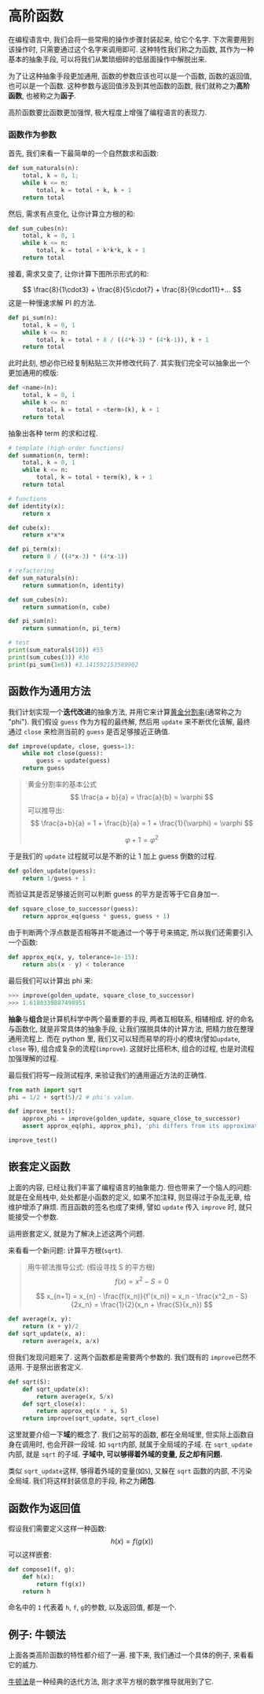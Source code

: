 # 高阶函数

在编程语言中, 我们会将一些常用的操作步骤封装起来, 给它个名字. 下次需要用到该操作时, 只需要通过这个名字来调用即可. 这种特性我们称之为函数, 其作为一种基本的抽象手段, 可以将我们从繁琐细碎的低层面操作中解脱出来.

为了让这种抽象手段更加通用, 函数的参数应该也可以是一个函数, 函数的返回值, 也可以是一个函数. 这种参数与返回值涉及到其他函数的函数, 我们就称之为**高阶函数**, 也被称之为**函子**.

高阶函数要比函数更加强悍, 极大程度上增强了编程语言的表现力.

### 函数作为参数

首先, 我们来看一下最简单的一个自然数求和函数:

```python
def sum_naturals(n):
    total, k = 0, 1;
    while k <= n:
        total, k = total + k, k + 1
    return total
```

然后, 需求有点变化, 让你计算立方根的和:

```python
def sum_cubes(n):
    total, k = 0, 1
    while k <= n:
        total, k = total + k*k*k, k + 1
    return total
```

接着, 需求又变了, 让你计算下图所示形式的和:

$$
\frac{8}{1\cdot3} + \frac{8}{5\cdot7} + \frac{8}{9\cdot11}+...
$$
这是一种慢速求解 PI 的方法.

```python
def pi_sum(n):
    total, k = 0, 1
    while k <= n:
        total, k = total + 8 / ((4*k-3) * (4*k-1)), k + 1
    return total
```

此时此刻, 想必你已经复制粘贴三次并修改代码了. 其实我们完全可以抽象出一个更加通用的模版:

```python
def <name>(n):
    total, k = 0, 1
    while k <= n:
        total, k = total + <term>(k), k + 1
    return total
```

抽象出各种 term 的求和过程.

```python
# template (high-order functions)
def summation(n, term):
    total, k = 0, 1
    while k <= n:
        total, k = total + term(k), k + 1
    return total

# functions
def identity(x):
    return x

def cube(x):
    return x*x*x

def pi_term(x):
    return 8 / ((4*x-3) * (4*x-1))

# refactoring
def sum_naturals(n):
    return summation(n, identity)

def sum_cubes(n):
    return summation(n, cube)

def pi_sum(n):
    return summation(n, pi_term)

# test
print(sum_naturals(10)) #55
print(sum_cubes(3)) #36
print(pi_sum(1e6)) #3.141592153589902
```

## 函数作为通用方法

我们计划实现一个**迭代改进**的抽象方法, 并用它来计算[黄金分割率](https://en.wikipedia.org/wiki/Golden_ratio)(通常称之为 "phi"). 我们假设 `guess` 作为方程的最终解, 然后用 `update` 来不断优化该解, 最终通过 `close` 来检测当前的 `guess` 是否足够接近正确值.

```python
def improve(update, close, guess=1):
    while not close(guess):
        guess = update(guess)
    return guess
```

> 黄金分割率的基本公式
> $$
> \frac{a + b}{a} = \frac{a}{b} = \varphi
> $$
> 可以推导出:
> $$
> \frac{a+b}{a} = 1 + \frac{b}{a} = 1 + \frac{1}{\varphi} = \varphi
> $$
>
> $$
> \varphi + 1 = \varphi^2
> $$
>

于是我们的 `update` 过程就可以是不断的让 1 加上 guess 倒数的过程.

```python
def golden_update(guess):
    return 1/guess + 1
```

而验证其是否足够接近则可以判断 guess 的平方是否等于它自身加一.

```python
def square_close_to_successor(guess):
    return approx_eq(guess * guess, guess + 1)
```

由于判断两个浮点数是否相等并不能通过一个等于号来搞定, 所以我们还需要引入一个函数:

```python
def approx_eq(x, y, tolerance=1e-15):
    return abs(x - y) < tolerance
```

最后我们可以计算出 phi 来:

```python
>>> improve(golden_update, square_close_to_successor)
>>> 1.6180339887498951
```

**抽象**与**组合**是计算机科学中两个最重要的手段, 两者互相联系, 相辅相成. 好的命名与函数化, 就是非常具体的抽象手段, 让我们摆脱具体的计算方法, 把精力放在整理通用流程上. 而在 python 里, 我们又可以轻而易举的将小的模块(譬如`update`, `close` 等), 组合成复杂的流程(`improve`). 这就好比搭积木, 组合的过程, 也是对流程加强理解的过程.

最后我们将写一段测试程序, 来验证我们的通用逼近方法的正确性.

```python
from math import sqrt
phi = 1/2 + sqrt(5)/2 # phi's value.

def improve_test():
    approx_phi = improve(golden_update, square_close_to_successor)
    assert approx_eq(phi, approx_phi), 'phi differs from its approximation'

improve_test()
```

## 嵌套定义函数

上面的内容, 已经让我们丰富了编程语言的抽象能力. 但也带来了一个恼人的问题: 就是在全局栈中, 处处都是小函数的定义, 如果不加注释, 则显得过于杂乱无章, 给维护增添了麻烦. 而且函数的签名也成了束缚, 譬如 `update` 传入 `improve` 时, 就只能接受一个参数. 

运用嵌套定义, 就是为了解决上述这两个问题.

来看看一个新问题: 计算平方根(`sqrt`).

> 用牛顿法推导公式: (假设寻找 S 的平方根)
> $$
> f(x) = x^2 - S = 0
> $$
>
> $$
> x_{n+1} = x_{n} - \frac{f(x_n)}{f'(x_n)} = x_n - \frac{x^2_n - S}{2x_n} = \frac{1}{2}(x_n + \frac{S}{x_n})
> $$
>

```python
def average(x, y):
    return (x + y)/2
def sqrt_update(x, a):
    return average(x, a/x)
```

但我们发现问题来了. 这两个函数都是需要两个参数的. 我们既有的 `improve`已然不适用. 于是祭出嵌套定义.

```python
def sqrt(S):
    def sqrt_update(x):
        return average(x, S/x)
    def sqrt_close(x):
        return approx_eq(x * x, S)
    return improve(sqrt_update, sqrt_close)
```

这里就要介绍一下**域**的概念了. 我们之前写的函数, 都在全局域里, 但实际上函数自身在调用时, 也会开辟一段域. 如 `sqrt`内部, 就属于全局域的子域. 在 `sqrt_update` 内部, 就是 `sqrt` 的子域. **子域中, 可以够得着外域的变量, 反之却有问题.**

类似 `sqrt_update`这样, 够得着外域的变量(如`S`), 又躲在 `sqrt` 函数的内部, 不污染全局域. 我们将这样封装信息的手段, 称之为**闭包**.

## 函数作为返回值

假设我们需要定义这样一种函数:
$$
h(x) = f(g(x))
$$
可以这样嵌套:

```python
def compose1(f, g):
    def h(x):
        return f(g(x))
    return h
```

命名中的 `1` 代表着 `h`, `f`, `g`的参数, 以及返回值, 都是一个.

## 例子: 牛顿法

上面各类高阶函数的特性都介绍了一遍. 接下来, 我们通过一个具体的例子, 来看看它的威力.

[牛顿法](https://en.wikipedia.org/wiki/Newton%27s_method)是一种经典的迭代方法, 刚才求平方根的数学推导就用到了它.

